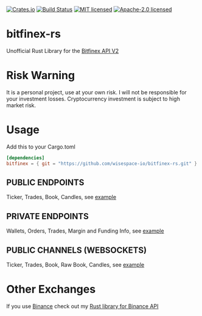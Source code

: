 [![Crates.io](https://img.shields.io/crates/v/bitfinex.svg)](https://crates.io/crates/bitfinex)
[![Build Status](https://travis-ci.org/wisespace-io/bitfinex-rs.png?branch=master)](https://travis-ci.org/wisespace-io/bitfinex-rs)
[![MIT licensed](https://img.shields.io/badge/License-MIT-blue.svg)](./LICENSE-MIT)
[![Apache-2.0 licensed](https://img.shields.io/badge/License-Apache%202.0-blue.svg)](./LICENSE-APACHE)

# bitfinex-rs

Unofficial Rust Library for the [Bitfinex API V2](https://bitfinex.readme.io/v2/docs/getting-started)

# Risk Warning

It is a personal project, use at your own risk. I will not be responsible for your investment losses.
Cryptocurrency investment is subject to high market risk.

# Usage

Add this to your Cargo.toml

```toml
[dependencies]
bitfinex = { git = "https://github.com/wisespace-io/bitfinex-rs.git" }
```

## PUBLIC ENDPOINTS

Ticker, Trades, Book, Candles, see [example](https://github.com/wisespace-io/bitfinex-rs/blob/master/examples/src/public_endpoints.rs)

## PRIVATE ENDPOINTS

Wallets, Orders, Trades, Margin and Funding Info, see [example](https://github.com/wisespace-io/bitfinex-rs/blob/master/examples/src/private_endpoints.rs)

## PUBLIC CHANNELS (WEBSOCKETS)

Ticker, Trades, Book, Raw Book, Candles, see [example](https://github.com/wisespace-io/bitfinex-rs/blob/master/examples/src/public_channels.rs)

# Other Exchanges

If you use [Binance](https://www.binance.com/) check out my [Rust library for Binance API](https://github.com/wisespace-io/binance-rs)
